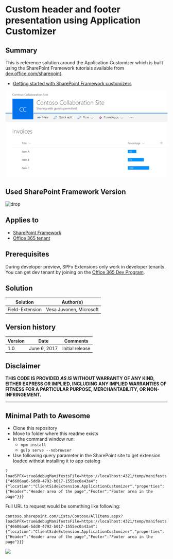 # Custom header and footer presentation using Application Customizer

## Summary
This is reference solution around the Application Customizer which is built using the SharePoint Framework tutorials available from [dev.office.com/sharepoint](http://dev.office.com/sharepoint). 

* [Getting started with SharePoint Framework customizers](#)

![picture of the extension in action, if possible](./assets/screenshot.png)


## Used SharePoint Framework Version 
![drop](https://img.shields.io/badge/version-GA-green.svg)

## Applies to

* [SharePoint Framework](https://dev.office.com/sharepoint)
* [Office 365 tenant](https://dev.office.com/sharepoint/docs/spfx/set-up-your-development-environment)

## Prerequisites
 
During developer preview, SPFx Extensions only work in developer tenants. You can get dev tenant by joining on the [Office 365 Dev Program](https://dev.office.com/devprogram).

## Solution

Solution|Author(s)
--------|---------
Field-Extension | Vesa Juvonen, Microsoft

## Version history

Version|Date|Comments
-------|----|--------
1.0|June 6, 2017|Initial release

## Disclaimer
**THIS CODE IS PROVIDED *AS IS* WITHOUT WARRANTY OF ANY KIND, EITHER EXPRESS OR IMPLIED, INCLUDING ANY IMPLIED WARRANTIES OF FITNESS FOR A PARTICULAR PURPOSE, MERCHANTABILITY, OR NON-INFRINGEMENT.**

---

## Minimal Path to Awesome

- Clone this repository
- Move to folder where this readme exists
- In the command window run:
  - `npm install`
  - `gulp serve --nobrowser`
- Use following query parameter in the SharePoint site to get extension loaded without installing it to app catalog

```
?loadSPFX=true&debugManifestsFile=https://localhost:4321/temp/manifests.js&customActions={"46606aa6-5dd8-4792-b017-1555ec0a43a4":{"location":"ClientSideExtension.ApplicationCustomizer","properties":{"Header":"Header area of the page","Footer":"Footer area in the page"}}}
```
Full URL to request would be something like following:

```
contoso.sharepoint.com/Lists/Contoso/AllItems.aspx?loadSPFX=true&debugManifestsFile=https://localhost:4321/temp/manifests.js&customActions={"46606aa6-5dd8-4792-b017-1555ec0a43a4":{"location":"ClientSideExtension.ApplicationCustomizer","properties":{"Header":"Header area of the page","Footer":"Footer area in the page"}}}
```

<img src="https://telemetry.sharepointpnp.com/sp-dev-fx-extensions/tutorials/app-extension" />